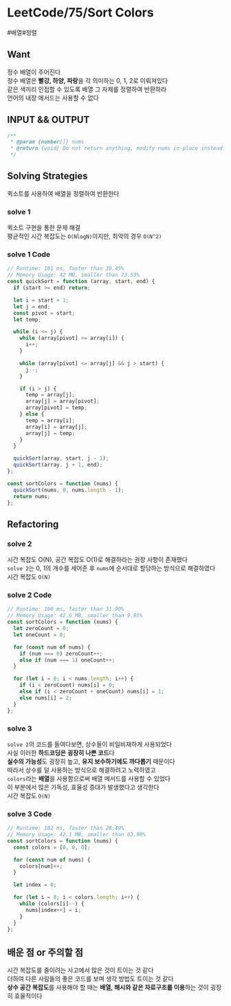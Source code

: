 # LeetCode/75/Sort Colors

#배열#정렬

## Want

정수 배열이 주어진다  
정수 배열은 **빨강, 하양, 파랑**을 각 의미하는 0, 1, 2로 이뤄져있다  
같은 색끼리 인접할 수 있도록 배열 그 자체를 정렬하여 반환하라  
언어의 내장 메서드는 사용할 수 없다

## INPUT && OUTPUT

```js
/**
 * @param {number[]} nums
 * @return {void} Do not return anything, modify nums in-place instead.
 */
```

## Solving Strategies

퀵소트를 사용하여 배열을 정렬하여 반환한다

### solve 1

퀵소트 구현을 통한 문제 해결  
평균적인 시간 복잡도는 `O(NlogN)`이지만, 최악의 경우 `O(N^2)`

### solve 1 Code

```js
// Runtime: 101 ms, faster than 30.45%
// Memory Usage: 42 MB, smaller than 73.53%
const quickSort = function (array, start, end) {
  if (start >= end) return;

  let i = start + 1;
  let j = end;
  const pivot = start;
  let temp;

  while (i <= j) {
    while (array[pivot] >= array[i]) {
      i++;
    }

    while (array[pivot] <= array[j] && j > start) {
      j--;
    }

    if (i > j) {
      temp = array[j];
      array[j] = array[pivot];
      array[pivot] = temp;
    } else {
      temp = array[i];
      array[i] = array[j];
      array[j] = temp;
    }
  }

  quickSort(array, start, j - 1);
  quickSort(array, j + 1, end);
};

const sortColors = function (nums) {
  quickSort(nums, 0, nums.length - 1);
  return nums;
};
```

## Refactoring

### solve 2

시간 복잡도 O(N), 공간 복잡도 O(1)로 해결하라는 권장 사항이 존재했다  
`solve 2`는 0, 1의 개수를 세어준 후 `nums`에 순서대로 할당하는 방식으로 해결하였다  
시간 복잡도 `O(N)`

### solve 2 Code

```js
// Runtime: 100 ms, faster than 31.90%
// Memory Usage: 42.6 MB, smaller than 9.95%
const sortColors = function (nums) {
  let zeroCount = 0;
  let oneCount = 0;

  for (const num of nums) {
    if (num === 0) zeroCount++;
    else if (num === 1) oneCount++;
  }

  for (let i = 0; i < nums.length; i++) {
    if (i < zeroCount) nums[i] = 0;
    else if (i < zeroCount + oneCount) nums[i] = 1;
    else nums[i] = 2;
  }
};
```

### solve 3

`solve 2`의 코드를 들여다보면, 상수들이 비일비재하게 사용되었다  
사실 이러한 **하드코딩은 굉장히 나쁜 코드**다  
**실수의 가능성**도 굉장히 높고, **유지 보수하기에도 까다롭기** 때문이다  
따라서 상수를 덜 사용하는 방식으로 해결하려고 노력하였고  
`colors`라는 **배열**을 사용함으로써 배열 메서드를 사용할 수 있었다  
이 부분에서 많은 가독성, 효율성 증대가 발생했다고 생각한다  
시간 복잡도 `O(N)`

### solve 3 Code

```js
// Runtime: 102 ms, faster than 28.49%
// Memory Usage: 42.1 MB, smaller than 63.90%
const sortColors = function (nums) {
  const colors = [0, 0, 0];

  for (const num of nums) {
    colors[num]++;
  }

  let index = 0;

  for (let i = 0; i < colors.length; i++) {
    while (colors[i]--) {
      nums[index++] = i;
    }
  }
};
```

## 배운 점 or 주의할 점

시간 복잡도를 줄이려는 사고에서 많은 것이 트이는 것 같다  
더하여 다른 사람들의 좋은 코드를 보며 생각 방법도 트이는 것 같다  
**상수 공간 복잡도**를 사용해야 할 때는 **배열, 해시와 같은 자료구조를 이용**하는 것이 굉장히 효율적이다
